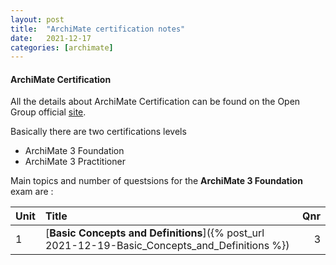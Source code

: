 ```yaml
---
layout: post
title:  "ArchiMate certification notes"
date:   2021-12-17
categories: [archimate]
---
```


#### ArchiMate Certification

All the details about ArchiMate Certification can be found on the Open Group official [site](https://www.opengroup.org/certifications/archimate).

Basically there are two certifications levels 
* ArchiMate 3 Foundation
* ArchiMate 3 Practitioner


Main topics and number of questsions for the **ArchiMate 3 Foundation** exam are :

| Unit	|Title   	| Qnr |
|:---	|:---	|---:	|
| 1  	|  [**Basic Concepts and Definitions**]({% post_url 2021-12-19-Basic_Concepts_and_Definitions %})	|   3	|








